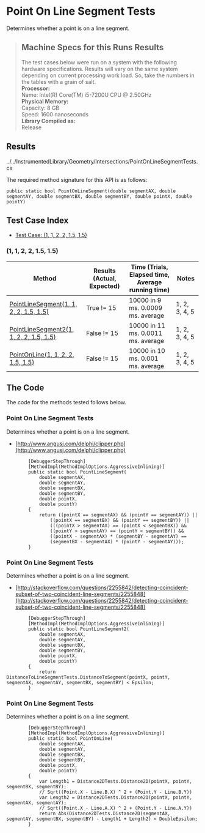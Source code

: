 # Point On Line Segment Tests

Determines whether a point is on a line segment.

> ## Machine Specs for this Runs Results
> The test cases below were run on a system with the following hardware specifications. Results will vary on the same system depending on current processing work load. So, take the numbers in the tables with a grain of salt.  
> **Processor:**  
> Name: Intel(R) Core(TM) i5-7200U CPU @ 2.50GHz  
  > **Physical Memory:**  
> Capacity: 8 GB  
> Speed: 1600 nanoseconds  
  > **Library Compiled as:**  
> Release  

## Results

../../InstrumentedLibrary/Geometry/Intersections/PointOnLineSegmentTests.cs

The required method signature for this API is as follows:

```CSharp
public static bool PointOnLineSegment(double segmentAX, double segmentAY, double segmentBX, double segmentBY, double pointX, double pointY)
```

## Test Case Index

- [Test Case: (1, 1, 2, 2, 1.5, 1.5)](#1,-1,-2,-2,-1.5,-1.5)

### (1, 1, 2, 2, 1.5, 1.5)

| Method | Results (Actual, Expected) | Time (Trials, Elapsed time, Average running time) | Notes |
|---|---|---|---|
| [PointLineSegment(1, 1, 2, 2, 1.5, 1.5)](#Point-On-Line-Segment-Tests) | True != 15 | 10000 in 9 ms. 0.0009 ms. average | 1, 2, 3, 4, 5 |
| [PointLineSegment2(1, 1, 2, 2, 1.5, 1.5)](#Point-On-Line-Segment-Tests) | False != 15 | 10000 in 11 ms. 0.0011 ms. average | 1, 2, 3, 4, 5 |
| [PointOnLine(1, 1, 2, 2, 1.5, 1.5)](#Point-On-Line-Segment-Tests) | False != 15 | 10000 in 10 ms. 0.001 ms. average | 1, 2, 3, 4, 5 |

## The Code

The code for the methods tested follows below.

### Point On Line Segment Tests

Determines whether a point is on a line segment.  
- [http://www.angusj.com/delphi/clipper.php](http://www.angusj.com/delphi/clipper.php)

```CSharp
        [DebuggerStepThrough]
        [MethodImpl(MethodImplOptions.AggressiveInlining)]
        public static bool PointLineSegment(
            double segmentAX,
            double segmentAY,
            double segmentBX,
            double segmentBY,
            double pointX,
            double pointY)
        {
            return ((pointX == segmentAX) && (pointY == segmentAY)) ||
                ((pointX == segmentBX) && (pointY == segmentBY)) ||
                (((pointX > segmentAX) == (pointX < segmentBX)) &&
                ((pointY > segmentAY) == (pointY < segmentBY)) &&
                ((pointX - segmentAX) * (segmentBY - segmentAY) ==
                (segmentBX - segmentAX) * (pointY - segmentAY)));
        }
```

### Point On Line Segment Tests

Determines whether a point is on a line segment.  
- [http://stackoverflow.com/questions/2255842/detecting-coincident-subset-of-two-coincident-line-segments/2255848](http://stackoverflow.com/questions/2255842/detecting-coincident-subset-of-two-coincident-line-segments/2255848)

```CSharp
        [DebuggerStepThrough]
        [MethodImpl(MethodImplOptions.AggressiveInlining)]
        public static bool PointLineSegment2(
            double segmentAX,
            double segmentAY,
            double segmentBX,
            double segmentBY,
            double pointX,
            double pointY)
        {
            return DistanceToLineSegmentTests.DistanceToSegment(pointX, pointY, segmentAX, segmentAY, segmentBX, segmentBY) < Epsilon;
        }
```

### Point On Line Segment Tests

Determines whether a point is on a line segment.  

```CSharp
        [DebuggerStepThrough]
        [MethodImpl(MethodImplOptions.AggressiveInlining)]
        public static bool PointOnLine(
            double segmentAX,
            double segmentAY,
            double segmentBX,
            double segmentBY,
            double pointX,
            double pointY)
        {
            var Length1 = Distance2DTests.Distance2D(pointX, pointY, segmentBX, segmentBY);
            // Sqrt((Point.X - Line.B.X) ^ 2 + (Point.Y - Line.B.Y))
            var Length2 = Distance2DTests.Distance2D(pointX, pointY, segmentAX, segmentAY);
            // Sqrt((Point.X - Line.A.X) ^ 2 + (Point.Y - Line.A.Y))
            return Abs(Distance2DTests.Distance2D(segmentAX, segmentAY, segmentBX, segmentBY) - Length1 + Length2) < DoubleEpsilon;
        }
```

